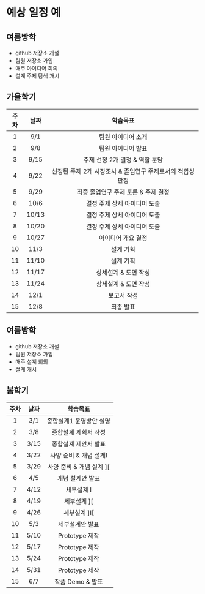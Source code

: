 # 예상 일정 예


## 여름방학
* github 저장소 개설
* 팀원 저장소 가입
* 매주 아이디어 회의
* 설계 주제 탐색 개시


## 가을학기

주차	|	날짜	|	학습목표
:-------:	|	:-------:	|	:-------:
1	|	9/1	|	팀원 아이디어 소개
2	|	9/8	|	팀원 아이디어 발표
3	|	9/15	|	주제 선정 2개 결정 & 역할 분담
4	|	9/22	|	선정된 주제 2개 시장조사 & 졸업연구 주제로서의 적합성 판정
5	|	9/29	|	최종 졸업연구 주제 토론 & 주제 결정
6	|	10/6	|	결정 주제 상세 아이디어 도출
7	|	10/13	|	결정 주제 상세 아이디어 도출
8	|	10/20	|	결정 주제 상세 아이디어 도출
9	|	10/27	|	아이디어 개요 결정
10	|	11/3	|	설계 기획
11	|	11/10	|	설계 기획
12	|	11/17	|	상세설계 & 도면 작성
13	|	11/24	|	상세설계 & 도면 작성
14	|	12/1	|	보고서 작성
15	|	12/8	|	최종 발표


## 여름방학
* github 저장소 개설
* 팀원 저장소 가입
* 매주 설계 회의
* 설계 개시


## 봄학기

주차	|	날짜	|	학습목표
:-------:	|	:-------:	|	:-------:
1	|	3/1	|	종합설계1 운영방안 설명
2	|	3/8	|	종합설계 계획서 작성
3	|	3/15	|	종합설계 제안서 발표
4	|	3/22	|	사양 준비 & 개념 설계I
5	|	3/29	|	사양 준비 & 개념 설계 ][
6	|	4/5	|	개념 설계안 발표
7	|	4/12	|	세부설계 I
8	|	4/19	|	세부설계 ][
9	|	4/26	|	세부설계 ]I[
10	|	5/3	|	세부설계안 발표
11	|	5/10	|	Prototype 제작
12	|	5/17	|	Prototype 제작
13	|	5/24	|	Prototype 제작
14	|	5/31	|	Prototype 제작
15	|	6/7	|	작품 Demo & 발표

